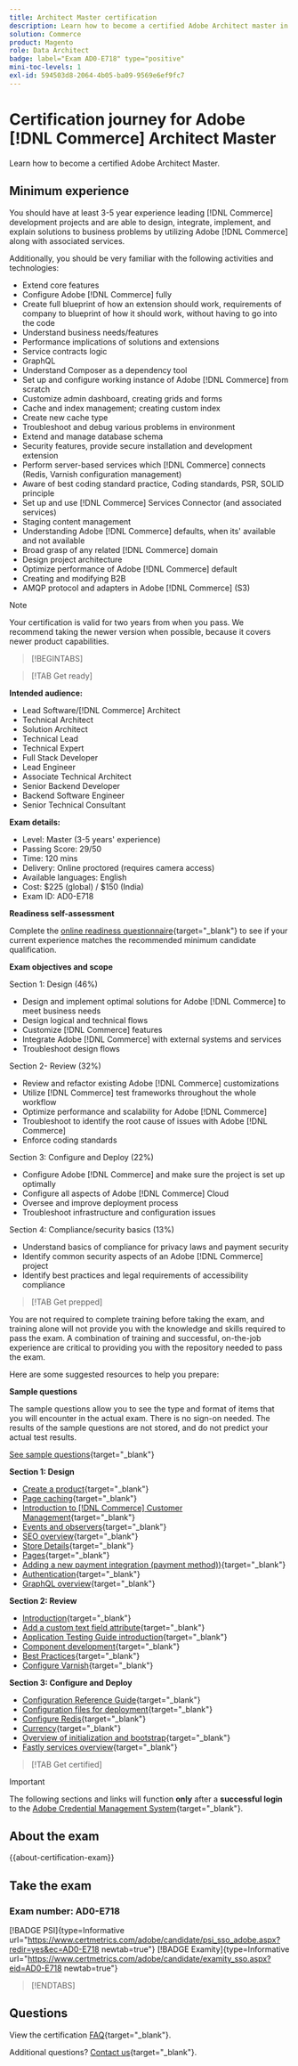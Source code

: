 ```yaml
---
title: Architect Master certification
description: Learn how to become a certified Adobe Architect master in Adobe [!DNL Commerce].
solution: Commerce
product: Magento
role: Data Architect
badge: label="Exam AD0-E718" type="positive"
mini-toc-levels: 1
exl-id: 594503d8-2064-4b05-ba09-9569e6ef9fc7
---
```

# Certification journey for Adobe [!DNL Commerce] Architect Master

Learn how to become a certified Adobe Architect Master.

## Minimum experience

You should have at least 3-5 year experience leading [!DNL Commerce] development projects and are able to design, integrate, implement, and explain solutions to business problems by utilizing Adobe [!DNL Commerce] along with associated services.

Additionally, you should be very familiar with the following activities and technologies:

* Extend core features
* Configure Adobe [!DNL Commerce] fully
* Create full blueprint of how an extension should work, requirements of company to blueprint of how it should work, without having to go into the code
* Understand business needs/features
* Performance implications of solutions and extensions
* Service contracts logic
* GraphQL
* Understand Composer as a dependency tool
* Set up and configure working instance of Adobe [!DNL Commerce] from scratch
* Customize admin dashboard, creating grids and forms
* Cache and index management; creating custom index
* Create new cache type
* Troubleshoot and debug various problems in environment
* Extend and manage database schema
* Security features, provide secure installation and development extension
* Perform server-based services which [!DNL Commerce] connects (Redis, Varnish configuration management)
* Aware of best coding standard practice, Coding standards, PSR, SOLID principle
* Set up and use [!DNL Commerce] Services Connector (and associated services)
* Staging content management
* Understanding Adobe [!DNL Commerce] defaults, when its' available and not available
* Broad grasp of any related [!DNL Commerce] domain
* Design project architecture
* Optimize performance of Adobe [!DNL Commerce] default
* Creating and modifying B2B
* AMQP protocol and adapters in Adobe [!DNL Commerce] (S3)

>[!NOTE]
>
>Your certification is valid for two years from when you pass. We recommend taking the newer version when possible, because it covers newer product capabilities.

>[!BEGINTABS]

>[!TAB Get ready]

**Intended audience:**

* Lead Software/[!DNL Commerce] Architect
* Technical Architect
* Solution Architect
* Technical Lead
* Technical Expert
* Full Stack Developer
* Lead Engineer
* Associate Technical Architect
* Senior Backend Developer
* Backend Software Engineer
* Senior Technical Consultant

**Exam details:**

* Level: Master (3-5 years' experience)
* Passing Score: 29/50
* Time: 120 mins
* Delivery: Online proctored (requires camera access)
* Available languages: English
* Cost: $225 (global) / $150 (India)
* Exam ID: AD0-E718

**Readiness self-assessment**

Complete the [online readiness questionnaire](https://scorpion.caveon.com/launchpad/ad-q-e718-readiness-questionnaire-for-adobe-commerce-architect-master-exam){target="_blank"} to see if your current experience matches the recommended minimum candidate qualification.

**Exam objectives and scope**

Section 1: Design (46%)

* Design and implement optimal solutions for Adobe [!DNL Commerce] to meet business needs
* Design logical and technical flows
* Customize [!DNL Commerce] features
* Integrate Adobe [!DNL Commerce] with external systems and services
* Troubleshoot design flows

Section 2- Review (32%)

* Review and refactor existing Adobe [!DNL Commerce] customizations
* Utilize [!DNL Commerce] test frameworks throughout the whole workflow
* Optimize performance and scalability for Adobe [!DNL Commerce]
* Troubleshoot to identify the root cause of issues with Adobe [!DNL Commerce]
* Enforce coding standards

Section 3: Configure and Deploy (22%)

* Configure Adobe [!DNL Commerce] and make sure the project is set up optimally
* Configure all aspects of Adobe [!DNL Commerce] Cloud
* Oversee and improve deployment process
* Troubleshoot infrastructure and configuration issues

Section 4: Compliance/security basics (13%)

* Understand basics of compliance for privacy laws and payment security
* Identify common security aspects of an Adobe [!DNL Commerce] project
* Identify best practices and legal requirements of accessibility compliance

>[!TAB Get prepped]

You are not required to complete training before taking the exam, and training alone will not provide you with the knowledge and skills required to pass the exam. A combination of training and successful, on-the-job experience are critical to providing you with the repository needed to pass the exam.

Here are some suggested resources to help you prepare:

**Sample questions**

The sample questions allow you to see the type and format of items that you will encounter in the actual exam. There is no sign-on needed. The results of the sample questions are not stored, and do not predict your actual test results.

[See sample questions](https://scorpion.caveon.com/launchpad/ad0-e718-adobe-commerce-architect-master-copy-kzcvh7){target="_blank"}

**Section 1: Design**

* [Create a product](https://docs.magento.com/user-guide/catalog/product-create.html){target="_blank"} 
* [Page caching](https://developer.adobe.com/commerce/php/development/cache/page/){target="_blank"} 
* [Introduction to [!DNL Commerce] Customer Management](https://docs.magento.com/user-guide/customers/customers-menu.html){target="_blank"} 
* [Events and observers](https://developer.adobe.com/commerce/php/development/components/events-and-observers/){target="_blank"} 
* [SEO overview](https://docs.magento.com/user-guide/marketing/seo-search.html){target="_blank"} 
* [Store Details](https://docs.magento.com/user-guide/configuration/configuration-basic.html){target="_blank"} 
* [Pages](https://docs.magento.com/user-guide/cms/content-elements.html){target="_blank"} 
* [Adding a new payment integration (payment method))](https://devdocs.magento.com/guides/v2.4/payments-integrations/base-integration/integration-intro.html){target="_blank"} 
* [Authentication](https://devdocs.magento.com/guides/v2.4/get-started/authentication/gs-authentication.html){target="_blank"} 
* [GraphQL overview](https://devdocs.magento.com/guides/v2.4/graphql/index.html){target="_blank"} 

**Section 2: Review**

* [Introduction](https://developer.adobe.com/commerce/php/module-reference/){target="_blank"} 
* [Add a custom text field attribute](https://devdocs.magento.com/guides/v2.4/howdoi/custom-attributes/introduction.html){target="_blank"}
* [Application Testing Guide introduction](https://devdocs.magento.com/guides/v2.4/test/testing.html){target="_blank"}
* [Component development](https://developer.adobe.com/commerce/php/development/components/){target="_blank"}
* [Best Practices](https://support.magento.com/hc/en-us/categories/360002582351-Best-Practices-){target="_blank"}
* [Configure Varnish](https://devdocs.magento.com/guides/v2.4/config-guide/varnish/config-varnish.html){target="_blank"}

**Section 3: Configure and Deploy**

* [Configuration Reference Guide](https://docs.magento.com/user-guide/configuration/general.html){target="_blank"}
* [Configuration files for deployment](https://devdocs.magento.com/guides/v2.4/config-guide/config/config-magento.html){target="_blank"}
* [Configure Redis](https://devdocs.magento.com/guides/v2.4/config-guide/redis/config-redis.html){target="_blank"}
* [Currency](https://docs.magento.com/user-guide/stores/currency.html){target="_blank"}
* [Overview of initialization and bootstrap](https://devdocs.magento.com/guides/v2.4/config-guide/bootstrap/magento-bootstrap.html){target="_blank"}
* [Fastly services overview](https://devdocs.magento.com/cloud/cdn/cloud-fastly.html){target="_blank"}

>[!TAB Get certified]

>[!IMPORTANT]
>
>The following sections and links will function **only** after a **successful login** to the [Adobe Credential Management System](https://www.certmetrics.com/adobe){target="_blank"}. 



## About the exam

{{about-certification-exam}}

## Take the exam



### Exam number: AD0-E718

[!BADGE PSI]{type=Informative url="https://www.certmetrics.com/adobe/candidate/psi_sso_adobe.aspx?redir=yes&ec=AD0-E718 newtab=true"} [!BADGE Examity]{type=Informative url="https://www.certmetrics.com/adobe/candidate/examity_sso.aspx?eid=AD0-E718 newtab=true"}

>[!ENDTABS]

## Questions

View the certification [FAQ](https://experienceleague.adobe.com/docs/certification/certification/faq.html){target="_blank"}.

Additional questions? [Contact us](mailto:certif@adobe.com){target="_blank"}.
